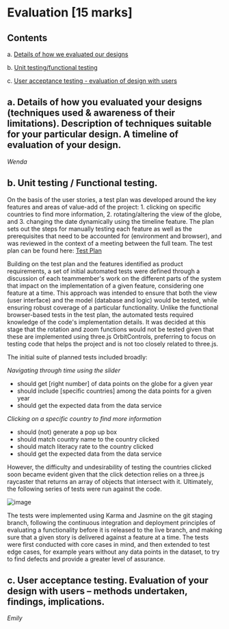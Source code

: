 # Evaluation [15 marks]

## Contents
a. [Details of how we evaluated our designs](https://github.com/jess-mw/desk23/tree/main/Documentation/5.%20Evaluation#a-details-of-how-you-evaluated-your-designs-techniques-used--awareness-of-their-limitations-description-of-techniques-suitable-for-your-particular-design-a-timeline-of-evaluation-of-your-design)

b. [Unit testing/functional testing](https://github.com/jess-mw/desk23/tree/main/Documentation/5.%20Evaluation#b-unit-testing--functional-testing)

c. [User acceptance testing - evaluation of design with users](https://github.com/jess-mw/desk23/tree/main/Documentation/5.%20Evaluation#c-user-acceptance-testing-evaluation-of-your-design-with-users--methods-undertaken-findings-implications)

## a. Details of how you evaluated your designs (techniques used & awareness of their limitations). Description of techniques suitable for your particular design. A timeline of evaluation of your design.
*Wenda*

## b. Unit testing / Functional testing.

On the basis of the user stories, a test plan was developed around the key features and areas of value-add of the project: 1. clicking on specific countries to find more information, 2. rotating/altering the view of the globe, and 3. changing the date dynamically using the timeline feature. The plan sets out the steps for manually testing each feature as well as the prerequisites that need to be accounted for (environment and browser), and was reviewed in the context of a meeting between the full team. The test plan can be found here: <a href="https://github.com/jess-mw/desk23/blob/main/Documentation/5.%20Evaluation/Testing/testplan.md">Test Plan</a>

Building on the test plan and the features identified as product requirements, a set of initial automated tests were defined through a discussion of each teammember's work on the different parts of the system that impact on the implementation of a given feature, considering one feature at a time. This approach was intended to ensure that both the view (user interface) and the model (database and logic) would be tested, while ensuring robust coverage of a particular functionality. Unlike the functional browser-based tests in the test plan, the automated tests required knowledge of the code's implementation details. It was decided at this stage that the rotation and zoom functions would not be tested given that these are implemented using three.js OrbitControls, preferring to focus on testing code that helps the project and is not too closely related to three.js.

The initial suite of planned tests included broadly:

*Navigating through time using the slider*
- should get [right number] of data points on the globe for a given year
- should include [specific countries] among the data points for a given year
- should get the expected data from the data service

*Clicking on a specific country to find more information*
- should (not) generate a pop up box
- should match country name to the country clicked
- should match literacy rate to the country clicked
- should get the expected data from the data service

However, the difficulty and undesirability of testing the countries clicked soon became evident given that the click detection relies on a three.js raycaster that returns an array of objects that intersect with it. Ultimately, the following series of tests were run against the code. 

![image](https://user-images.githubusercontent.com/74050529/117591564-f8749780-b12c-11eb-9a28-4ae0120373d2.png)

The tests were implemented using Karma and Jasmine on the git staging branch, following the continuous integration and deployment principles of evaluating a functionality before it is released to the live branch, and making sure that a given story is delivered against a feature at a time. The tests were first conducted with core cases in mind, and then extended to test edge cases, for example years without any data points in the dataset, to try to find defects and provide a greater level of assurance.

## c. User acceptance testing. Evaluation of your design with users – methods undertaken, findings, implications.
*Emily*
